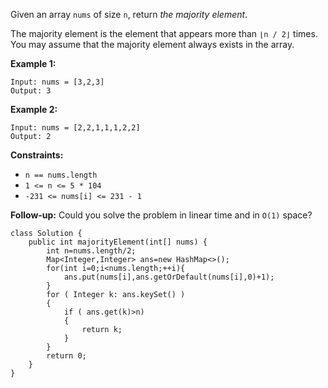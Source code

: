Given an array `nums` of size `n`, return *the majority element*.

The majority element is the element that appears more than `⌊n / 2⌋` times. You may assume that the majority element always exists in the array.

 

**Example 1:**

```
Input: nums = [3,2,3]
Output: 3
```

**Example 2:**

```
Input: nums = [2,2,1,1,1,2,2]
Output: 2
```

 

**Constraints:**

- `n == nums.length`
- `1 <= n <= 5 * 104`
- `-231 <= nums[i] <= 231 - 1`

 

**Follow-up:** Could you solve the problem in linear time and in `O(1)` space?

```
class Solution {
    public int majorityElement(int[] nums) {
        int n=nums.length/2;
        Map<Integer,Integer> ans=new HashMap<>();
        for(int i=0;i<nums.length;++i){
            ans.put(nums[i],ans.getOrDefault(nums[i],0)+1);
        }
        for ( Integer k: ans.keySet() )
        {
            if ( ans.get(k)>n)
            {
                return k;
            }
        }
        return 0;
    }
}
```



```

```

